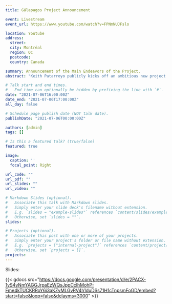 ```yaml
---
title: Gálapagos Project Announcement

event: Livestream
event_url: https://www.youtube.com/watch?v=FPNmNUJFslo

location: Youtube
address:
  street: 
  city: Montréal
  region: QC
  postcode: 
  country: Canada

summary: Announcement of the Main Endeavors of the Project.
abstract: "Keith Patarroyo publicly kicks off an ambitious new project to find science of MetaEngineering. The crucial element in this voyage is the Game of Life Cellular (GoL) Automata. By analyzing its 50 year development we aim to distill the key elements of innovation and obtain  the building blocks of the empirical science of MetaEngineering."

# Talk start and end times.
#   End time can optionally be hidden by prefixing the line with `#`.
date: "2021-07-06T16:00:00Z"
date_end: "2021-07-06T17:00:00Z"
all_day: false

# Schedule page publish date (NOT talk date).
publishDate: "2021-07-06T00:00:00Z"

authors: [admin]
tags: []

# Is this a featured talk? (true/false)
featured: true

image:
  caption: ''
  focal_point: Right

url_code: ""
url_pdf: ""
url_slides: ""
url_video: ""

# Markdown Slides (optional).
#   Associate this talk with Markdown slides.
#   Simply enter your slide deck's filename without extension.
#   E.g. `slides = "example-slides"` references `content/slides/example-slides.md`.
#   Otherwise, set `slides = ""`.
slides:

# Projects (optional).
#   Associate this post with one or more of your projects.
#   Simply enter your project's folder or file name without extension.
#   E.g. `projects = ["internal-project"]` references `content/project/deep-learning/index.md`.
#   Otherwise, set `projects = []`.
projects:
---
```


Slides:

{{< gdocs src="https://docs.google.com/presentation/d/e/2PACX-1vS4yNmYAGGJrpaEzWQsJppCclhMohP-Fme4kTUCKRRoY6i3aKZvMLGvRV4h1duDSs71H1cTnpsmFoGD/embed?start=false&loop=false&delayms=3000" >}}
